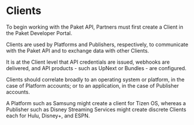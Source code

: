 # Clients

To begin working with the Paket API, Partners must first create a Client in the Paket Developer Portal. 

Clients are used by Platforms and Publishers, respectively, to communicate with the Paket API and to exchange data with other Clients. 

It is at the Client level that API credentials are issued, webhooks are delivered, and API products - such as UpNext or Bundles - are configured.

Clients should correlate broadly to an operating system or platform, in the case of Platform accounts; or to an application, in the case of Publisher accounts.

<aside class="notice">
A Platform such as Samsung might create a client for Tizen OS, whereas a Publisher such as Disney Streaming Services might create discrete Clients each for Hulu, Disney+, and ESPN.
</aside>